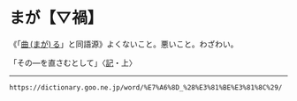 # まが【▽禍】

《「[曲 (まが) る](まがる（曲がる）)」と同語源》よくないこと。悪いこと。わざわい。

「その―を直さむとして」〈[記](https://dictionary.goo.ne.jp/word/%E5%8F%A4%E4%BA%8B%E8%A8%98/#jn-78628)・上〉

---
`https://dictionary.goo.ne.jp/word/%E7%A6%8D_%28%E3%81%BE%E3%81%8C%29/`